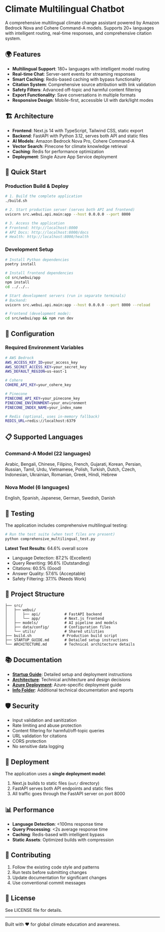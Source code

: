 # Climate Multilingual Chatbot

A comprehensive multilingual climate change assistant powered by Amazon Bedrock Nova and Cohere Command-A models. Supports 20+ languages with intelligent routing, real-time responses, and comprehensive citation system.

## 🌍 Features

- **Multilingual Support**: 180+ languages with intelligent model routing
- **Real-time Chat**: Server-sent events for streaming responses
- **Smart Caching**: Redis-based caching with bypass functionality  
- **Citation System**: Comprehensive source attribution with link validation
- **Safety Filters**: Advanced off-topic and harmful content filtering
- **Export Functionality**: Save conversations in multiple formats
- **Responsive Design**: Mobile-first, accessible UI with dark/light modes

## 🏗️ Architecture

- **Frontend**: Next.js 14 with TypeScript, Tailwind CSS, static export
- **Backend**: FastAPI with Python 3.12, serves both API and static files
- **AI Models**: Amazon Bedrock Nova Pro, Cohere Command-A
- **Vector Search**: Pinecone for climate knowledge retrieval
- **Caching**: Redis for performance optimization
- **Deployment**: Single Azure App Service deployment

## 🚀 Quick Start

### Production Build & Deploy

```bash
# 1. Build the complete application
./build.sh

# 2. Start production server (serves both API and frontend)
uvicorn src.webui.api.main:app --host 0.0.0.0 --port 8000

# 3. Access the application
# Frontend: http://localhost:8000
# API Docs: http://localhost:8000/docs
# Health: http://localhost:8000/health
```

### Development Setup

```bash
# Install Python dependencies
poetry install

# Install frontend dependencies
cd src/webui/app
npm install
cd ../../..

# Start development servers (run in separate terminals)
# Backend:
uvicorn src.webui.api.main:app --host 0.0.0.0 --port 8000 --reload

# Frontend (development mode):
cd src/webui/app && npm run dev
```

## 🔧 Configuration

### Required Environment Variables

```bash
# AWS Bedrock
AWS_ACCESS_KEY_ID=your_access_key
AWS_SECRET_ACCESS_KEY=your_secret_key
AWS_DEFAULT_REGION=us-east-1

# Cohere
COHERE_API_KEY=your_cohere_key

# Pinecone
PINECONE_API_KEY=your_pinecone_key
PINECONE_ENVIRONMENT=your_environment
PINECONE_INDEX_NAME=your_index_name

# Redis (optional, uses in-memory fallback)
REDIS_URL=redis://localhost:6379
```

## 📋 Supported Languages

### Command-A Model (22 languages)
Arabic, Bengali, Chinese, Filipino, French, Gujarati, Korean, Persian, Russian, Tamil, Urdu, Vietnamese, Polish, Turkish, Dutch, Czech, Indonesian, Ukrainian, Romanian, Greek, Hindi, Hebrew

### Nova Model (6 languages)  
English, Spanish, Japanese, German, Swedish, Danish

## 🧪 Testing

The application includes comprehensive multilingual testing:

```bash
# Run the test suite (when test files are present)
python comprehensive_multilingual_test.py
```

**Latest Test Results**: 64.6% overall score
- Language Detection: 87.2% (Excellent)
- Query Rewriting: 96.6% (Outstanding) 
- Citations: 60.5% (Good)
- Answer Quality: 57.6% (Acceptable)
- Safety Filtering: 37.1% (Needs Work)

## 📁 Project Structure

```
├── src/
│   ├── webui/
│   │   ├── api/           # FastAPI backend
│   │   └── app/           # Next.js frontend
│   ├── models/            # AI pipeline and models
│   ├── data/config/       # Configuration files
│   └── utils/             # Shared utilities
├── build.sh              # Production build script
├── STARTUP_GUIDE.md       # Detailed setup instructions
└── ARCHITECTURE.md        # Technical architecture details
```

## 📚 Documentation

- **[Startup Guide](STARTUP_GUIDE.md)**: Detailed setup and deployment instructions
- **[Architecture](ARCHITECTURE.md)**: Technical architecture and design decisions
- **[Azure Deployment](AZURE_DEPLOYMENT_GUIDE.md)**: Azure-specific deployment guide
- **[Info Folder](info/)**: Additional technical documentation and reports

## 🛡️ Security

- Input validation and sanitization
- Rate limiting and abuse protection  
- Content filtering for harmful/off-topic queries
- URL validation for citations
- CORS protection
- No sensitive data logging

## 🔄 Deployment

The application uses a **single deployment model**:
1. Next.js builds to static files (`out/` directory)
2. FastAPI serves both API endpoints and static files
3. All traffic goes through the FastAPI server on port 8000

## 📊 Performance

- **Language Detection**: <100ms response time
- **Query Processing**: <2s average response time
- **Caching**: Redis-based with intelligent bypass
- **Static Assets**: Optimized builds with compression

## 🤝 Contributing

1. Follow the existing code style and patterns
2. Run tests before submitting changes
3. Update documentation for significant changes
4. Use conventional commit messages

## 📄 License

See LICENSE file for details.

---

Built with ❤️ for global climate education and awareness.